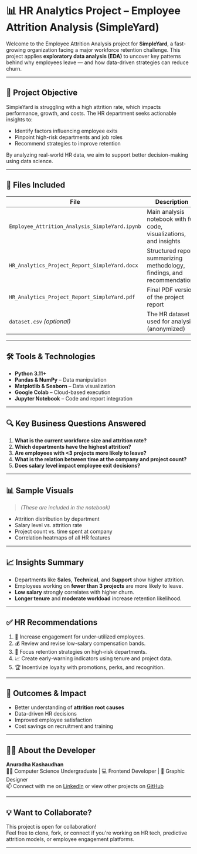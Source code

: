 # 📊 HR Analytics Project – Employee Attrition Analysis (SimpleYard)

Welcome to the Employee Attrition Analysis project for **SimpleYard**, a fast-growing organization facing a major workforce retention challenge. This project applies **exploratory data analysis (EDA)** to uncover key patterns behind why employees leave — and how data-driven strategies can reduce churn.

---

## 🧠 Project Objective

SimpleYard is struggling with a high attrition rate, which impacts performance, growth, and costs. The HR department seeks actionable insights to:

- Identify factors influencing employee exits
- Pinpoint high-risk departments and job roles
- Recommend strategies to improve retention
  
By analyzing real-world HR data, we aim to support better decision-making using data science.

---

## 📁 Files Included

| File | Description |
|------|-------------|
| `Employee_Attrition_Analysis_SimpleYard.ipynb` | Main analysis notebook with full code, visualizations, and insights |
| `HR_Analytics_Project_Report_SimpleYard.docx` | Structured report summarizing methodology, findings, and recommendations |
| `HR_Analytics_Project_Report_SimpleYard.pdf` | Final PDF version of the project report |
| `dataset.csv` *(optional)* | The HR dataset used for analysis (anonymized) |

---

## 🛠️ Tools & Technologies

- **Python 3.11+**
- **Pandas & NumPy** – Data manipulation
- **Matplotlib & Seaborn** – Data visualization
- **Google Colab** – Cloud-based execution
- **Jupyter Notebook** – Code and report integration

---

## 🔍 Key Business Questions Answered

1. **What is the current workforce size and attrition rate?**
2. **Which departments have the highest attrition?**
3. **Are employees with <3 projects more likely to leave?**
4. **What is the relation between time at the company and project count?**
5. **Does salary level impact employee exit decisions?**

---

## 📊 Sample Visuals

> _(These are included in the notebook)_

- Attrition distribution by department  
- Salary level vs. attrition rate  
- Project count vs. time spent at company  
- Correlation heatmaps of all HR features  

---

## 📈 Insights Summary

- Departments like **Sales**, **Technical**, and **Support** show higher attrition.
- Employees working on **fewer than 3 projects** are more likely to leave.
- **Low salary** strongly correlates with higher churn.
- **Longer tenure** and **moderate workload** increase retention likelihood.

---

## ✅ HR Recommendations

1. 📌 Increase engagement for under-utilized employees.
2. 💰 Review and revise low-salary compensation bands.
3. 🎯 Focus retention strategies on high-risk departments.
4. 📈 Create early-warning indicators using tenure and project data.
5. 🏆 Incentivize loyalty with promotions, perks, and recognition.

---

## 🚀 Outcomes & Impact

- Better understanding of **attrition root causes**
- Data-driven HR decisions
- Improved employee satisfaction
- Cost savings on recruitment and training

---

## 🧑‍💻 About the Developer

**Anuradha Kashaudhan**  
👩‍🎓 Computer Science Undergraduate | 💻 Frontend Developer | 🎨 Graphic Designer  
📫 Connect with me on [LinkedIn](https://www.linkedin.com/in/anuradha-kashaudhan-14a4a8283/) or view other projects on [GitHub](https://github.com/AnuradhaKashaudhan)

---

## 💡 Want to Collaborate?

This project is open for collaboration!  
Feel free to clone, fork, or connect if you're working on HR tech, predictive attrition models, or employee engagement platforms.

---
